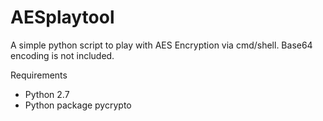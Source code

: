 # AESplaytool
A simple python script to play with AES Encryption via cmd/shell. Base64 encoding is not included.

Requirements

- Python 2.7
- Python package pycrypto 


